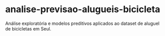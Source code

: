 # analise-previsao-alugueis-bicicleta
Análise exploratória e modelos preditivos aplicados ao dataset de aluguel de bicicletas em Seul.
